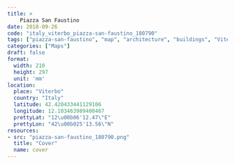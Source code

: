 ```yaml
---
title: > 
    Piazza San Faustino
date: 2018-09-26
code: "italy_viterbo_piazza-san-faustino_180790"
tags: ["piazza-san-faustino", "map", "architecture", "buildings", "Viterbo", "Italy"]
categories: ["Maps"]
draft: false
format:
  width: 210
  height: 297
  unit: 'mm'
location:
  place: "Viterbo"
  country: "Italy"
  latitude: 42.420433441129106
  longitude: 12.103463989400467
  prettyLat: "12\u00b06'12.47\"E"
  prettyLon: "42\u00b025'13.56\"N"
resources:
- src: "piazza-san-faustino_180790.png"
  title: "Cover"
  name: cover
---
```

